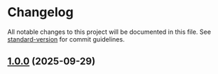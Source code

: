# Changelog

All notable changes to this project will be documented in this file. See [standard-version](https://github.com/conventional-changelog/standard-version) for commit guidelines.

## [1.0.0](https://github.com/mornemaritz/health-diary/compare/v0.0.9...v1.0.0) (2025-09-29)
